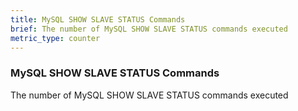 ```yaml
---
title: MySQL SHOW SLAVE STATUS Commands
brief: The number of MySQL SHOW SLAVE STATUS commands executed
metric_type: counter
---
```

### MySQL SHOW SLAVE STATUS Commands

The number of MySQL SHOW SLAVE STATUS commands executed

